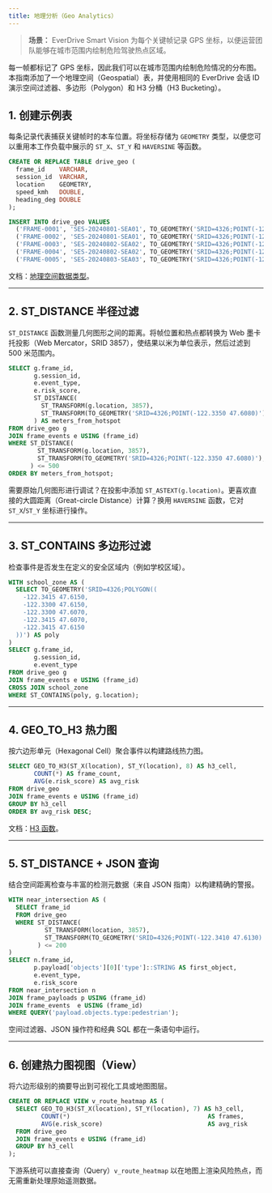 ```yaml
---
title: 地理分析（Geo Analytics）
---
```


> **场景：** EverDrive Smart Vision 为每个关键帧记录 GPS 坐标，以便运营团队能够在城市范围内绘制危险驾驶热点区域。

每一帧都标记了 GPS 坐标，因此我们可以在城市范围内绘制危险情况的分布图。本指南添加了一个地理空间（Geospatial）表，并使用相同的 EverDrive 会话 ID 演示空间过滤器、多边形（Polygon）和 H3 分桶（H3 Bucketing）。

## 1. 创建示例表
每条记录代表捕获关键帧时的本车位置。将坐标存储为 `GEOMETRY` 类型，以便您可以重用本工作负载中展示的 `ST_X`、`ST_Y` 和 `HAVERSINE` 等函数。

```sql
CREATE OR REPLACE TABLE drive_geo (
  frame_id    VARCHAR,
  session_id  VARCHAR,
  location    GEOMETRY,
  speed_kmh   DOUBLE,
  heading_deg DOUBLE
);

INSERT INTO drive_geo VALUES
  ('FRAME-0001', 'SES-20240801-SEA01', TO_GEOMETRY('SRID=4326;POINT(-122.3321 47.6062)'), 28.0,  90),
  ('FRAME-0002', 'SES-20240801-SEA01', TO_GEOMETRY('SRID=4326;POINT(-122.3131 47.6105)'), 35.4, 120),
  ('FRAME-0003', 'SES-20240802-SEA02', TO_GEOMETRY('SRID=4326;POINT(-122.3419 47.6205)'), 18.5,  45),
  ('FRAME-0004', 'SES-20240802-SEA02', TO_GEOMETRY('SRID=4326;POINT(-122.3490 47.6138)'), 22.3,  60),
  ('FRAME-0005', 'SES-20240803-SEA03', TO_GEOMETRY('SRID=4326;POINT(-122.3610 47.6010)'), 30.1, 210);
```

文档：[地理空间数据类型](https://docs.databend.cn/sql/sql-reference/data-types/geospatial)。

---

## 2. ST_DISTANCE 半径过滤
`ST_DISTANCE` 函数测量几何图形之间的距离。将帧位置和热点都转换为 Web 墨卡托投影（Web Mercator，SRID 3857），使结果以米为单位表示，然后过滤到 500 米范围内。

```sql
SELECT g.frame_id,
       g.session_id,
       e.event_type,
       e.risk_score,
       ST_DISTANCE(
         ST_TRANSFORM(g.location, 3857),
         ST_TRANSFORM(TO_GEOMETRY('SRID=4326;POINT(-122.3350 47.6080)'), 3857)
       ) AS meters_from_hotspot
FROM drive_geo g
JOIN frame_events e USING (frame_id)
WHERE ST_DISTANCE(
        ST_TRANSFORM(g.location, 3857),
        ST_TRANSFORM(TO_GEOMETRY('SRID=4326;POINT(-122.3350 47.6080)'), 3857)
      ) <= 500
ORDER BY meters_from_hotspot;
```

需要原始几何图形进行调试？在投影中添加 `ST_ASTEXT(g.location)`。更喜欢直接的大圆距离（Great-circle Distance）计算？换用 `HAVERSINE` 函数，它对 `ST_X`/`ST_Y` 坐标进行操作。

---

## 3. ST_CONTAINS 多边形过滤
检查事件是否发生在定义的安全区域内（例如学校区域）。

```sql
WITH school_zone AS (
  SELECT TO_GEOMETRY('SRID=4326;POLYGON((
    -122.3415 47.6150,
    -122.3300 47.6150,
    -122.3300 47.6070,
    -122.3415 47.6070,
    -122.3415 47.6150
  ))') AS poly
)
SELECT g.frame_id,
       g.session_id,
       e.event_type
FROM drive_geo g
JOIN frame_events e USING (frame_id)
CROSS JOIN school_zone
WHERE ST_CONTAINS(poly, g.location);
```

---

## 4. GEO_TO_H3 热力图
按六边形单元（Hexagonal Cell）聚合事件以构建路线热力图。

```sql
SELECT GEO_TO_H3(ST_X(location), ST_Y(location), 8) AS h3_cell,
       COUNT(*) AS frame_count,
       AVG(e.risk_score) AS avg_risk
FROM drive_geo
JOIN frame_events e USING (frame_id)
GROUP BY h3_cell
ORDER BY avg_risk DESC;
```

文档：[H3 函数](https://docs.databend.cn/sql/sql-functions/geospatial-functions#h3-indexing--conversion)。

---

## 5. ST_DISTANCE + JSON 查询
结合空间距离检查与丰富的检测元数据（来自 JSON 指南）以构建精确的警报。

```sql
WITH near_intersection AS (
  SELECT frame_id
  FROM drive_geo
  WHERE ST_DISTANCE(
          ST_TRANSFORM(location, 3857),
          ST_TRANSFORM(TO_GEOMETRY('SRID=4326;POINT(-122.3410 47.6130)'), 3857)
        ) <= 200
)
SELECT n.frame_id,
       p.payload['objects'][0]['type']::STRING AS first_object,
       e.event_type,
       e.risk_score
FROM near_intersection n
JOIN frame_payloads p USING (frame_id)
JOIN frame_events  e USING (frame_id)
WHERE QUERY('payload.objects.type:pedestrian');
```

空间过滤器、JSON 操作符和经典 SQL 都在一条语句中运行。

---

## 6. 创建热力图视图（View）
将六边形级别的摘要导出到可视化工具或地图图层。

```sql
CREATE OR REPLACE VIEW v_route_heatmap AS (
  SELECT GEO_TO_H3(ST_X(location), ST_Y(location), 7) AS h3_cell,
         COUNT(*)                                      AS frames,
         AVG(e.risk_score)                             AS avg_risk
  FROM drive_geo
  JOIN frame_events e USING (frame_id)
  GROUP BY h3_cell
);
```

下游系统可以直接查询（Query）`v_route_heatmap` 以在地图上渲染风险热点，而无需重新处理原始遥测数据。